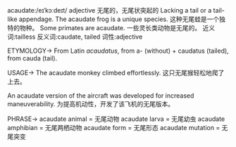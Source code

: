 acaudate:/eɪˈkɔːdeɪt/
adjective
无尾的，无尾状突起的
Lacking a tail or a tail-like appendage.
The acaudate frog is a unique species.  这种无尾蛙是一个独特的物种。
Some primates are acaudate. 一些灵长类动物是无尾的。
近义词:tailless
反义词:caudate, tailed
词性:adjective

ETYMOLOGY->
From Latin *acaudatus*, from a- (without) + caudatus (tailed), from cauda (tail).

USAGE->
The acaudate monkey climbed effortlessly.  这只无尾猴轻松地爬了上去。

An acaudate version of the aircraft was developed for increased maneuverability.  为提高机动性，开发了该飞机的无尾版本。


PHRASE->
acaudate animal = 无尾动物
acaudate larva = 无尾幼虫
acaudate amphibian = 无尾两栖动物
acaudate form = 无尾形态
acaudate mutation = 无尾突变
